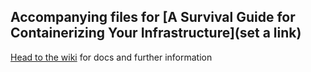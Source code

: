 ## Accompanying files for [A Survival Guide for Containerizing Your Infrastructure](set a link)

[Head to the wiki](https://github.com/adcooley/containerize-code-files/wiki/Further-Reading-for-A-Survival-Guide-to-Containerizing-Your-Infrastructure) for docs and further information
